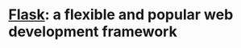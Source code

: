 # [Flask](https://flask.palletsprojects.com/en/master/): a flexible and popular web development framework
